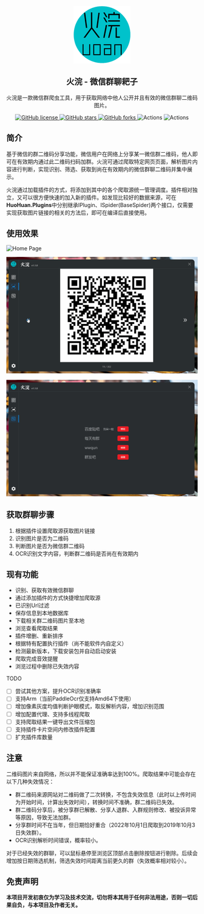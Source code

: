 <p align="center">
    <img src="src/HuoHuan/Resources/HuoHuan.png" width=150/>
</p>
<h2 align="center">火浣 - 微信群聊耙子</h2>
<div align="center">
火浣是一款微信群爬虫工具，用于获取网络中他人公开并且有效的微信群聊二维码图片。
</div>

<p align="center">
	<a href="https://github.com/laosanyuan/HuoHuan/blob/master/LICENSE">
		<img alt="GitHub license" src="https://img.shields.io/github/license/laosanyuan/HuoHuan">
	</a>
    <a href="https://github.com/laosanyuan/HuoHuan/stargazers">
        <img alt="GitHub stars" src="https://img.shields.io/github/stars/laosanyuan/HuoHuan">
    </a>
    <a href="https://github.com/laosanyuan/HuoHuan/network">
        <img alt="GitHub forks" src="https://img.shields.io/github/forks/laosanyuan/HuoHuan">
    </a>
    <a>
        <img alt="Actions" src="https://github.com/laosanyuan/HuoHuan/actions/workflows/HuoHuan - CI.yml/badge.svg?event=push">
    </a>
    <a>
        <img alt="Actions" src="https://img.shields.io/github/downloads/laosanyuan/HuoHuan/total">
    </a>
</p>

## 简介

基于微信的群二维码分享功能，微信用户在网络上分享某一微信群二维码，他人即可在有效期内通过此二维码扫码加群。火浣可通过爬取特定网页页面，解析图片内容进行判断，实现识别、筛选、获取到尚在有效期内的微信群聊二维码并集中展示。

火浣通过加载插件的方式，将添加到其中的各个爬取源统一管理调度。插件相对独立，又可以很方便快速的加入新的插件。如发现比较好的数据来源，可在**HuoHuan.Plugins**中分别继承IPlugin、ISpider(BaseSpider)两个接口，仅需要实现获取图片链接的相关的方法后，即可在编译后直接使用。

## 使用效果

![Home Page](/images/home_page.gif)

![View Page](/images/view_page.gif)

![View Page](/images/plugins_page.gif)

## 获取群聊步骤

1. 根据插件设置爬取源获取图片链接
2. 识别图片是否为二维码
3. 判断图片是否为微信群二维码
4. OCR识别文字内容，判断群二维码是否尚在有效期内

## 现有功能

* 识别、获取有效微信群聊
* 通过添加插件的方式快捷增加爬取源
* 已识别Url过滤
* 保存信息到本地数据库
* 下载相关群二维码图片至本地
* 浏览查看爬取结果
* 插件增删、重新排序
* 根据特有配置执行插件（尚不能软件内自定义）
* 检测最新版本，下载安装包并自动启动安装
* 爬取完成音效提醒
* 浏览过程中删除已失效内容

TODO

- [ ] 尝试其他方案，提升OCR识别准确率
- [ ] 支持Arm（当前PaddleOcr仅支持Amd64下使用）
- [ ] 增加像素灰度均值判断护眼模式，取反解析内容，增加识别范围
- [ ] 增加配置代理、支持多线程爬取
- [ ] 支持爬取结果一键导出文件压缩包
- [ ] 支持插件卡片空间内修改插件配置
- [ ] 扩充插件库数量

## 注意

二维码图片来自网络，所以并不能保证准确率达到100%。爬取结果中可能会存在以下几种失效情况：

* 群二维码来源网站对二维码做了二次转换，不包含失效信息（此时以上传时间为开始时间，计算出失效时间），转换时间不准确，群二维码已失效。
* 群二维码分享后，被分享群已解散、分享人退群、入群规则修改、被投诉异常等原因，导致无法加群。
* 分享群时间不在当年，但日期恰好重合（2022年10月1日爬取到2019年10月3日失效群）。
* OCR识别解析时间错误，概率较小。

对于已经失效的群聊，可以鼠标悬停至浏览区顶部点击删除按钮进行剔除。后续会增加按日期筛选机制，筛选失效时间距离当前更久的群（失效概率相对较小）。

##  免责声明

**本项目开发初衷仅为学习及技术交流，切勿将本其用于任何非法用途，否则一切后果自负，与本项目及作者无关。**